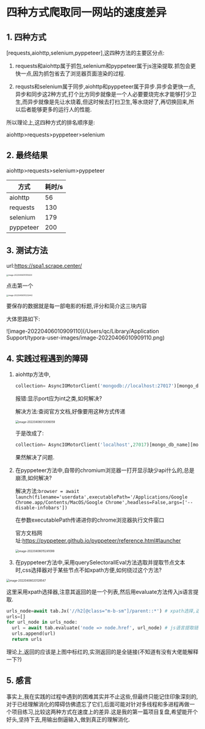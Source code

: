 # 四种方式爬取同一网站的速度差异

## 1. 四种方式

[requests,aiohttp,selenium,pyppeteer],这四种方法的主要区分点:

1. requests和aiohttp属于抓包,selenium和pyppeteer属于js渲染提取.抓包会更快一点,因为抓包省去了浏览器页面渲染的过程.

2. requsts和selenium属于同步,aiohttp和pyppeteer属于异步.异步会更快一点,异步和同步这2种方式,打个比方同步就像是一个人必要要烧完水才能够打少卫生,而异步就像是先让水烧着,但这时候去打扫卫生,等水烧好了,再切换回来,所以后者能够更多的运行人的性能.

所以理论上,这四种方式的排名顺序是:

aiohttp>requests>pyppeteer>selenium

## 2. 最终结果

aiohttp>requests>selenium>pyppeteer

| 方式      | 耗时/s |
| --------- | ------ |
| aiohttp   | 56     |
| requests  | 130    |
| selenium  | 179    |
| pyppeteer | 200    |

## 3. 测试方法

url:https://spa1.scrape.center/

<img src="/Users/qc/Library/Application Support/typora-user-images/image-20220406010105630.png" alt="image-20220406010105630" style="zoom: 33%;" />

点击第一个

<img src="/Users/qc/Library/Application Support/typora-user-images/image-20220406010232442.png" alt="image-20220406010232442" style="zoom: 33%;" />

要保存的数据就是每一部电影的标题,评分和简介这三块内容

大体思路如下:

![image-20220406010909110](/Users/qc/Library/Application Support/typora-user-images/image-20220406010909110.png)

## 4. 实践过程遇到的障碍

1. aiohttp方法中,

   ```python
   collection= AsyncIOMotorClient('mongodb://localhost:27017')[mongo_db_name][mongo_collection_name] 
   ```

   报错:显示port应为int之类,如何解决?

   解决方法:查阅官方文档,好像要用这种方式传递

   <img src="/Users/qc/Library/Application Support/typora-user-images/image-20220406013306059.png" alt="image-20220406013306059" style="zoom:50%;" />

   于是改成了:

   ```python
   collection= AsyncIOMotorClient('localhost',27017)[mongo_db_name][mongo_collection_name] 
   ```

   果然解决了问题.

2. 在pyppeteer方法中,自带的chromium浏览器一打开显示缺少api什么的,总是崩溃,如何解决?

   解决方法:`browser = await launch(filename='userdata',executablePath='/Applications/Google Chrome.app/Contents/MacOS/Google Chrome',headless=False,args=['--disable-infobars']) `

   在参数executablePath传递进你的chrome浏览器执行文件窗口

   官方文档网址:https://pyppeteer.github.io/pyppeteer/reference.html#launcher

   <img src="/Users/qc/Library/Application Support/typora-user-images/image-20220406015241099.png" alt="image-20220406015241099" style="zoom: 50%;" />

   

3. 在pyppeteer方法中,采用querySelectorallEval方法选取并提取节点文本时,css选择器对于某些节点不如xpath方便,如何绕过这个方法?

<img src="/Users/qc/Library/Application Support/typora-user-images/image-20220406020128547.png" alt="image-20220406020128547" style="zoom:50%;" />

这里采用xpath选择器,注意其返回的是一个列表,然后用evaluate方法传入js语言提取.

```python
urls_node=await tab.Jx('//h2[@class="m-b-sm"]/parent::*') # xpath选择,返回的是一个列表
urls=[]
for url_node in urls_node:
  url = await tab.evaluate('node => node.href', url_node) # js语言提取链接,此处返回的是全链接,无需拼接,挺特别的
  urls.append(url)
  return urls
```

理论上,返回的应该是上图中标红的,实测返回的是全链接(不知道有没有大佬能解释一下?)

## 5. 感言

事实上,我在实践的过程中遇到的困难其实并不止这些,但最终只能记住印象深刻的,对于已经理解消化的障碍仿佛遗忘了它们,后面可能对针对多线程和多进程再做一个项目练习,比较这两种方式在速度上的差异.这是我的第一篇项目复盘,希望能开个好头,坚持下去,用输出倒逼输入,做到真正的理解消化.

